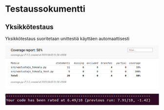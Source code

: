 # Testaussokumentti

## Yksikkötestaus
Yksikkötestaus suoritetaan unittestiä käyttäen automaattisesti

![coverage report](https://github.com/KilpiV/TiraLabra2023/blob/main/Dokumentaatio/Screenshot%20from%202023-04-03%2001-34-01.png)

![pylint](https://github.com/KilpiV/TiraLabra2023/blob/main/Dokumentaatio/Screenshot%20from%202023-04-03%2001-55-24.png)
